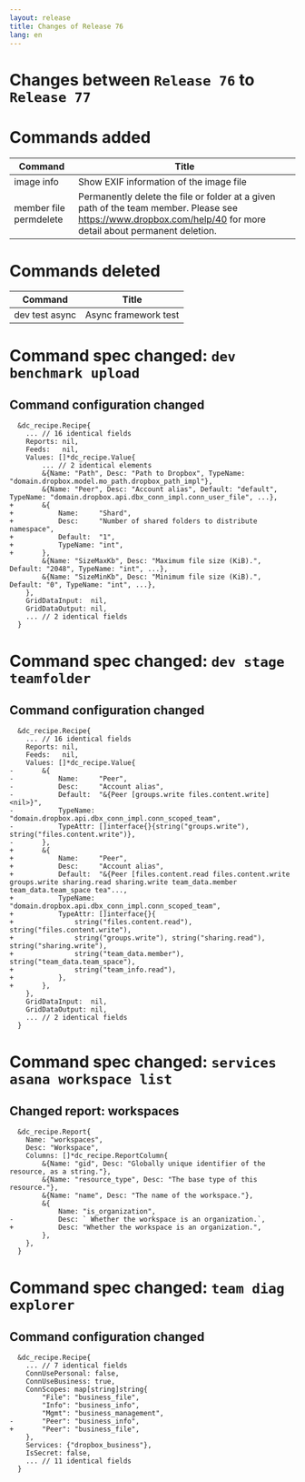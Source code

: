 ```yaml
---
layout: release
title: Changes of Release 76
lang: en
---
```


# Changes between `Release 76` to `Release 77`

# Commands added


| Command                | Title                                                                                                                                                          |
|------------------------|----------------------------------------------------------------------------------------------------------------------------------------------------------------|
| image info             | Show EXIF information of the image file                                                                                                                        |
| member file permdelete | Permanently delete the file or folder at a given path of the team member. Please see https://www.dropbox.com/help/40 for more detail about permanent deletion. |



# Commands deleted


| Command        | Title                |
|----------------|----------------------|
| dev test async | Async framework test |



# Command spec changed: `dev benchmark upload`



## Command configuration changed


```
  &dc_recipe.Recipe{
  	... // 16 identical fields
  	Reports: nil,
  	Feeds:   nil,
  	Values: []*dc_recipe.Value{
  		... // 2 identical elements
  		&{Name: "Path", Desc: "Path to Dropbox", TypeName: "domain.dropbox.model.mo_path.dropbox_path_impl"},
  		&{Name: "Peer", Desc: "Account alias", Default: "default", TypeName: "domain.dropbox.api.dbx_conn_impl.conn_user_file", ...},
+ 		&{
+ 			Name:     "Shard",
+ 			Desc:     "Number of shared folders to distribute namespace",
+ 			Default:  "1",
+ 			TypeName: "int",
+ 		},
  		&{Name: "SizeMaxKb", Desc: "Maximum file size (KiB).", Default: "2048", TypeName: "int", ...},
  		&{Name: "SizeMinKb", Desc: "Minimum file size (KiB).", Default: "0", TypeName: "int", ...},
  	},
  	GridDataInput:  nil,
  	GridDataOutput: nil,
  	... // 2 identical fields
  }
```
# Command spec changed: `dev stage teamfolder`



## Command configuration changed


```
  &dc_recipe.Recipe{
  	... // 16 identical fields
  	Reports: nil,
  	Feeds:   nil,
  	Values: []*dc_recipe.Value{
- 		&{
- 			Name:     "Peer",
- 			Desc:     "Account alias",
- 			Default:  "&{Peer [groups.write files.content.write] <nil>}",
- 			TypeName: "domain.dropbox.api.dbx_conn_impl.conn_scoped_team",
- 			TypeAttr: []interface{}{string("groups.write"), string("files.content.write")},
- 		},
+ 		&{
+ 			Name:     "Peer",
+ 			Desc:     "Account alias",
+ 			Default:  "&{Peer [files.content.read files.content.write groups.write sharing.read sharing.write team_data.member team_data.team_space tea"...,
+ 			TypeName: "domain.dropbox.api.dbx_conn_impl.conn_scoped_team",
+ 			TypeAttr: []interface{}{
+ 				string("files.content.read"), string("files.content.write"),
+ 				string("groups.write"), string("sharing.read"), string("sharing.write"),
+ 				string("team_data.member"), string("team_data.team_space"),
+ 				string("team_info.read"),
+ 			},
+ 		},
  	},
  	GridDataInput:  nil,
  	GridDataOutput: nil,
  	... // 2 identical fields
  }
```
# Command spec changed: `services asana workspace list`



## Changed report: workspaces

```
  &dc_recipe.Report{
  	Name: "workspaces",
  	Desc: "Workspace",
  	Columns: []*dc_recipe.ReportColumn{
  		&{Name: "gid", Desc: "Globally unique identifier of the resource, as a string."},
  		&{Name: "resource_type", Desc: "The base type of this resource."},
  		&{Name: "name", Desc: "The name of the workspace."},
  		&{
  			Name: "is_organization",
- 			Desc: `	Whether the workspace is an organization.`,
+ 			Desc: "Whether the workspace is an organization.",
  		},
  	},
  }
```
# Command spec changed: `team diag explorer`



## Command configuration changed


```
  &dc_recipe.Recipe{
  	... // 7 identical fields
  	ConnUsePersonal: false,
  	ConnUseBusiness: true,
  	ConnScopes: map[string]string{
  		"File": "business_file",
  		"Info": "business_info",
  		"Mgmt": "business_management",
- 		"Peer": "business_info",
+ 		"Peer": "business_file",
  	},
  	Services: {"dropbox_business"},
  	IsSecret: false,
  	... // 11 identical fields
  }
```
